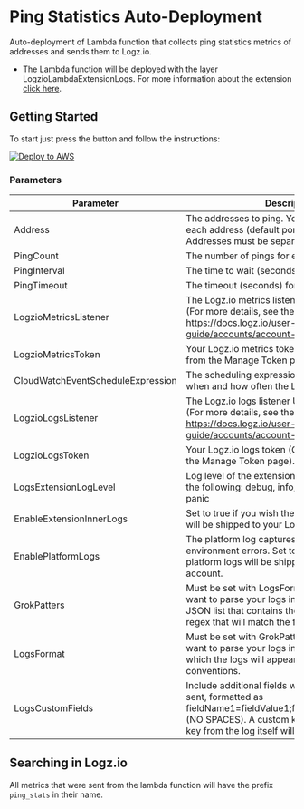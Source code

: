 # Ping Statistics Auto-Deployment

Auto-deployment of Lambda function that collects ping statistics metrics of addresses and sends them to Logz.io.

* The Lambda function will be deployed with the layer LogzioLambdaExtensionLogs.
  For more information about the extension [click here](https://github.com/logzio/logzio-lambda-extensions/tree/main/logzio-lambda-extensions-logs).

## Getting Started

To start just press the button and follow the instructions:

[![Deploy to AWS](https://dytvr9ot2sszz.cloudfront.net/logz-docs/lights/LightS-button.png)](https://console.aws.amazon.com/cloudformation/home?region=us-east-1#/stacks/create/template?templateURL=https://logzio-aws-integrations-us-east-1.s3.amazonaws.com/ping-statistics-auto-deployment/auto-deployment.yaml&stackName=logzio-ping-statistics-auto-deployment)

### Parameters

| Parameter | Description | Required/Optional | Default |
| --- | --- | --- | --- |
| Address | The addresses to ping. You can add port for each address (default port for address is 80). Addresses must be separated by comma. | Required | - |
| PingCount | The number of pings for each address. | Required | `3` |
| PingInterval | The time to wait (seconds) between each ping. | Required | `1 (second)` |
| PingTimeout | The timeout (seconds) for each ping. | Required | `10 (seconds)` |
| LogzioMetricsListener | The Logz.io metrics listener URL for your region. (For more details, see the regions page: https://docs.logz.io/user-guide/accounts/account-region.html) | Required | `https://listener.logz.io:8053` |
| LogzioMetricsToken | Your Logz.io metrics token (Can be retrieved from the Manage Token page). | Required | - |
| CloudWatchEventScheduleExpression | The scheduling expression that determines when and how often the Lambda function runs. | Required | `rate(30 minutes)` |
| LogzioLogsListener | The Logz.io logs listener URL for your region. (For more details, see the regions page: https://docs.logz.io/user-guide/accounts/account-region.html) | Required | `https://listener.logz.io:8071` |
| LogzioLogsToken | Your Logz.io logs token (Can be retrieved from the Manage Token page). | Required | - |
| LogsExtensionLogLevel | Log level of the extension. Can be set to one of the following: debug, info, warn, error, fatal, panic | Required | `info` |
| EnableExtensionInnerLogs | Set to true if you wish the extension inner logs will be shipped to your Logz.io account. | Required | `false` |
| EnablePlatformLogs | The platform log captures runtime or execution environment errors. Set to true if you wish the platform logs will be shipped to your Logz.io account. | Required | `false` |
| GrokPatters | Must be set with LogsFormat. Use this if you want to parse your logs into fields. A minified JSON list that contains the field name and the regex that will match the field. | Optional | - |
| LogsFormat | Must be set with GrokPatters. Use this if you want to parse your logs into fields. The format in which the logs will appear, in accordance to grok conventions. | Optional | - |
| LogsCustomFields | Include additional fields with every message sent, formatted as fieldName1=fieldValue1;fieldName2=fieldValue2 (NO SPACES). A custom key that clashes with a key from the log itself will be ignored. | Optional | - |

## Searching in Logz.io

All metrics that were sent from the lambda function will have the prefix `ping_stats` in their name. 